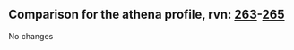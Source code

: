 ## Comparison for the athena profile, rvn: [263](https://github.com/PRO100KatYT/FortniteProfileRevisions/tree/main/profiles/athena/263%20athena.json)-[265](https://github.com/PRO100KatYT/FortniteProfileRevisions/tree/main/profiles/athena/265%20athena.json)

No changes
